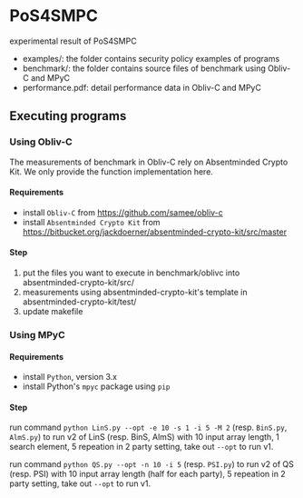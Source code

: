 # PoS4SMPC

experimental result of PoS4SMPC

- examples/: the folder contains security policy examples of programs
- benchmark/: the folder contains source files of benchmark using Obliv-C and MPyC
- performance.pdf: detail performance data in Obliv-C and MPyC

## Executing programs
### Using Obliv-C
The measurements of benchmark in Obliv-C rely on Absentminded Crypto Kit. We only provide the function implementation here.
#### Requirements
- install `Obliv-C` from https://github.com/samee/obliv-c 
- install `Absentminded Crypto Kit` from https://bitbucket.org/jackdoerner/absentminded-crypto-kit/src/master

#### Step
1. put the files you want to execute in benchmark/oblivc into absentminded-crypto-kit/src/
2. measurements using absentminded-crypto-kit's template in absentminded-crypto-kit/test/
3. update makefile
### Using MPyC
#### Requirements
- install `Python`, version 3.x
- install Python's `mpyc` package using `pip`
#### Step
run command `python LinS.py --opt -e 10 -s 1 -i 5 -M 2` (resp. `BinS.py`, `AlmS.py`) to run v2 of LinS (resp. BinS, AlmS) with 10 input array length, 1 search element, 5 repeation in 2 party setting, take out `--opt` to run v1.

run command `python QS.py --opt -n 10 -i 5` (resp. `PSI.py`) to run v2 of QS (resp. PSI) with 10 input array length (half for each party), 5 repeation in 2 party setting, take out `--opt` to run v1.
